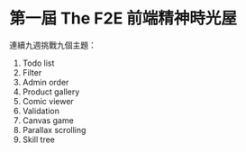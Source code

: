 # 第一屆 The F2E 前端精神時光屋
連續九週挑戰九個主題：

1. Todo list
2. Filter
3. Admin order
4. Product gallery
5. Comic viewer
6. Validation
7. Canvas game
8. Parallax scrolling
9. Skill tree
